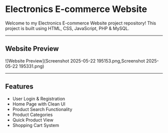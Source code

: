 # Electronics E-commerce Website

Welcome to my Electronics E-commerce Website project repository! This project is built using HTML, CSS, JavaScript, PHP & MySQL.

---

## Website Preview

![Website Preview](Screenshot 2025-05-22 195153.png,Screenshot 2025-05-22 195331.png)

---

## Features

- User Login & Registration  
- Home Page with Clean UI  
- Product Search Functionality  
- Product Categories  
- Quick Product View  
- Shopping Cart System  

